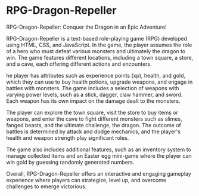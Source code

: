 # RPG-Dragon-Repeller
RPG-Dragon-Repeller: Conquer the Dragon in an Epic Adventure!

RPG-Dragon-Repeller is a text-based role-playing game (RPG) developed using HTML, CSS, and JavaScript. In the game, the player assumes the role of a hero who must defeat various monsters and ultimately the dragon to win. The game features different locations, including a town square, a store, and a cave, each offering different actions and encounters.

he player has attributes such as experience points (xp), health, and gold, which they can use to buy health potions, upgrade weapons, and engage in battles with monsters. The game includes a selection of weapons with varying power levels, such as a stick, dagger, claw hammer, and sword. Each weapon has its own impact on the damage dealt to the monsters.

The player can explore the town square, visit the store to buy items or weapons, and enter the cave to fight different monsters such as slimes, fanged beasts, and the ultimate challenge, the dragon. The outcome of battles is determined by attack and dodge mechanics, and the player's health and weapon strength play significant roles.

The game also includes additional features, such as an inventory system to manage collected items and an Easter egg mini-game where the player can win gold by guessing randomly generated numbers.

Overall, RPG-Dragon-Repeller offers an interactive and engaging gameplay experience where players can strategize, level up, and overcome challenges to emerge victorious.
